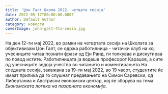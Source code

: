 ```yaml
---
title: 'Џон Галт Школа 2022, четврта сесија'
date: 2022-05-17T00:00:00.000Z
author: Default Author
category: новости
coverImage: john-galt-4ta-sesia.jpg
---
```


На ден 12-ти мај 2022, во рамки на четвртата сесија на Школата за објективизам Џон Галт, се одржа работилница - читачки клуб на кој учесниците читаа познати фрази од Ејн Ранд, ги толкуваа и дискутираа по повод истите. Работилницата ја водеше професорот Караџов, а сите од учесниците зедоја учество во читањето и коментирањето.На следната сесија, закажана за 19-ти мај 2022, во 19 часот, студентите ќе имаат прилика да го слушнат предавањето на Симон Саревски, од Либертаниа и Австриски економски центар, кој ќе зборува на тема _Економската логика на пазарната економија_.
